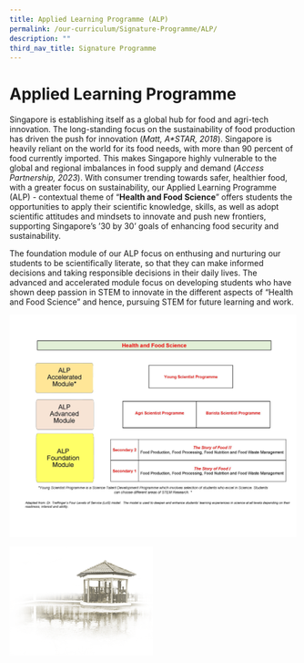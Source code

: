 ```yaml
---
title: Applied Learning Programme (ALP)
permalink: /our-curriculum/Signature-Programme/ALP/
description: ""
third_nav_title: Signature Programme
---
```

# **Applied Learning Programme**
       
Singapore is establishing itself as a global hub for food and agri-tech innovation. The long-standing focus on the sustainability of food production has driven the push for innovation (_Matt, A\*STAR, 2018_). Singapore is heavily reliant on the world for its food needs, with more than 90 percent of food currently imported. This makes Singapore highly vulnerable to the global and regional imbalances in food supply and demand (_Access Partnership, 2023_). With consumer trending towards safer, healthier food, with a greater focus on sustainability, our Applied Learning Programme (ALP) - contextual theme of “**Health and Food Science**” offers students the opportunities to apply their scientific knowledge, skills, as well as adopt scientific attitudes and mindsets to innovate and push new frontiers, supporting Singapore’s ’30 by 30’ goals of enhancing food security and sustainability.

The foundation module of our ALP focus on enthusing and nurturing our students to be scientifically literate, so that they can make informed decisions and taking responsible decisions in their daily lives. The advanced and accelerated module focus on developing students who have shown deep passion in STEM to innovate in the different aspects of “Health and Food Science” and hence, pursuing STEM for future learning and work.

![](/images/Our%20Curriculum/Applied%20Learning%20Programme/CCHY%20ALP%20Subpage_Page_1.jpg)


<img src="/images/pavilion.png" 
     style="width:50%">